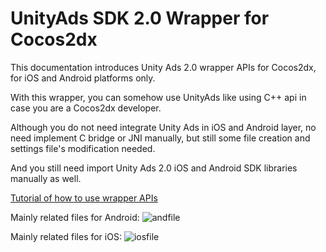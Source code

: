 # UnityAds SDK 2.0 Wrapper for Cocos2dx

This documentation introduces Unity Ads 2.0 wrapper APIs for Cocos2dx, for iOS and Android platforms only.

With this wrapper, you can somehow use UnityAds like using C++ api in case you are a Cocos2dx developer.

Although you do not need integrate Unity Ads in iOS and Android layer, no need implement C bridge or JNI manually, but still some file creation and settings file's modification needed. 

And you still need import Unity Ads 2.0 iOS and Android SDK libraries manually as well.


[Tutorial of how to use wrapper APIs](tutorial.md)



Mainly related files for Android:
![andfile](https://oc.unity3d.com/index.php/s/HfhuHOKeaur8yPA/download)


Mainly related files for iOS: 
![iosfile](https://oc.unity3d.com/index.php/s/86hIenpbkaMIOHP/download)

